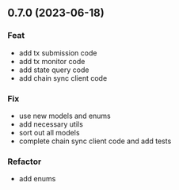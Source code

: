## 0.7.0 (2023-06-18)

### Feat

- add tx submission code
- add tx monitor code
- add state query code
- add chain sync client code

### Fix

- use new models and enums
- add necessary utils
- sort out all models
- complete chain sync client code and add tests

### Refactor

- add enums
